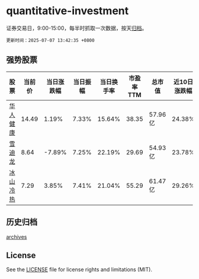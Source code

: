 # quantitative-investment

证券交易日，9:00-15:00，每半时抓取一次数据，按天[归档](archives)。

`更新时间：2025-07-07 13:42:35 +0800`

## 强势股票

|股票|当前价|当日涨跌幅|当日振幅|当日换手率|市盈率TTM|总市值|近10日涨跌幅|
|----|----|----|----|----|----|----|----|
|[华人健康](https://xueqiu.com/S/SZ301408)|14.49|1.19%|7.33%|15.64%|38.35|57.96亿|24.38%|
|[雪迪龙](https://xueqiu.com/S/SZ002658)|8.64|-7.89%|7.25%|22.19%|29.69|54.93亿|23.78%|
|[冰山冷热](https://xueqiu.com/S/SZ000530)|7.29|3.85%|7.41%|21.04%|55.29|61.47亿|29.26%|

## 历史归档

[archives](archives)

## License

See the [LICENSE](LICENSE) file for license rights and limitations (MIT).